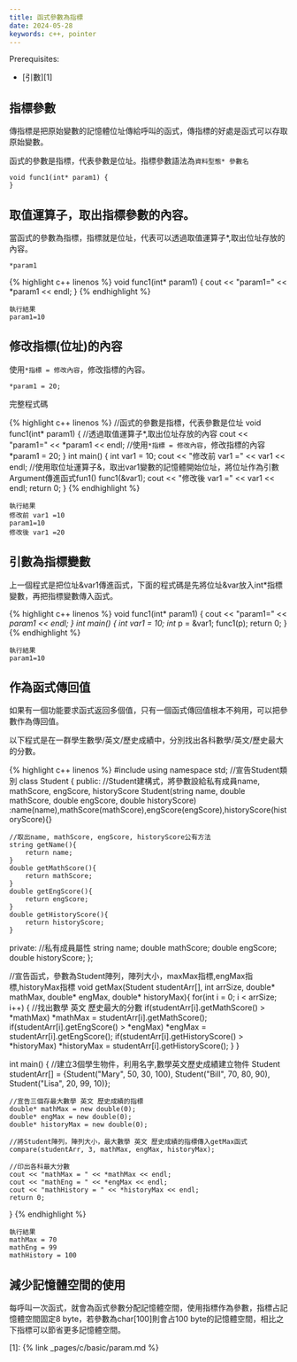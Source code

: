 ```yaml
---
title: 函式參數為指標
date: 2024-05-28
keywords: c++, pointer
---
```

Prerequisites:

- [引數][1]

## 指標參數

傳指標是把原始變數的記憶體位址傳給呼叫的函式，傳指標的好處是函式可以存取原始變數。

函式的參數是指標，代表參數是位址。指標參數語法為`資料型態* 參數名`

```
void func1(int* param1) {
}
```

## 取值運算子，取出指標參數的內容。

當函式的參數為指標，指標就是位址，代表可以透過取值運算子*,取出位址存放的內容。

```
*param1
```

{% highlight c++ linenos %}
void func1(int* param1) {
    cout << "param1=" << *param1 << endl;
}
{% endhighlight %}


```
執行結果
param1=10

```

## 修改指標(位址)的內容

使用`*指標 = 修改內容`，修改指標的內容。

```
*param1 = 20;
```

完整程式碼

{% highlight c++ linenos %}
//函式的參數是指標，代表參數是位址
void func1(int* param1) {
    //透過取值運算子*,取出位址存放的內容
    cout << "param1=" << *param1 << endl;
    //使用`*指標 = 修改內容`，修改指標的內容
    *param1 = 20;
}
int main() {
    int var1 = 10;
    cout << "修改前 var1 =" << var1 << endl;
    //使用取位址運算子&，取出var1變數的記憶體開始位址，將位址作為引數Argument傳進函式fun1()
    func1(&var1);
    cout << "修改後 var1 =" << var1 << endl;
    return 0;
}
{% endhighlight %}

```
執行結果
修改前 var1 =10
param1=10
修改後 var1 =20
```

## 引數為指標變數

上一個程式是把位址&var1傳進函式，下面的程式碼是先將位址&var放入int*指標變數，再把指標變數傳入函式。

{% highlight c++ linenos %}
void func1(int* param1) {
    cout << "param1=" << *param1 << endl;
}
int main() {
    int var1 = 10;
    int* p = &var1;
    func1(p);
    return 0;
}
{% endhighlight %}

```
執行結果
param1=10
```

## 作為函式傳回值

如果有一個功能要求函式返回多個值，只有一個函式傳回值根本不夠用，可以把參數作為傳回值。

以下程式是在一群學生數學/英文/歷史成績中，分別找出各科數學/英文/歷史最大的分數。

{% highlight c++ linenos %}
#include <iostream>
using namespace std;
//宣告Student類別
class Student {
public:
    //Student建構式，將參數設給私有成員name, mathScore, engScore, historyScore
    Student(string name, double mathScore, double engScore, double historyScore)
    :name(name),mathScore(mathScore),engScore(engScore),historyScore(historyScore){}

    //取出name, mathScore, engScore, historyScore公有方法
    string getName(){
        return name;
    }
    double getMathScore(){
        return mathScore;
    }
    double getEngScore(){
        return engScore;
    }
    double getHistoryScore(){
        return historyScore;
    }
private:
    //私有成員屬性
    string name;
    double mathScore;
    double engScore;
    double historyScore;
};

//宣告函式，參數為Student陣列，陣列大小，maxMax指標,engMax指標,historyMax指標
void getMax(Student studentArr[], int arrSize, double* mathMax, double* engMax, double* historyMax){
    for(int i = 0; i < arrSize; i++) {
        //找出數學 英文 歷史最大的分數
        if(studentArr[i].getMathScore() > *mathMax)
            *mathMax = studentArr[i].getMathScore();
        if(studentArr[i].getEngScore() > *engMax)
            *engMax = studentArr[i].getEngScore();
        if(studentArr[i].getHistoryScore() > *historyMax)
            *historyMax = studentArr[i].getHistoryScore();
    }
}

int main() {
    //建立3個學生物件，利用名字,數學英文歷史成績建立物件
    Student studentArr[] =
    {Student("Mary", 50, 30, 100),
     Student("Bill", 70, 80, 90),
     Student("Lisa", 20, 99, 10)};

    //宣告三個存最大數學 英文 歷史成績的指標
    double* mathMax = new double(0);
    double* engMax = new double(0);
    double* historyMax = new double(0);

    //將Student陣列，陣列大小，最大數學 英文 歷史成績的指標傳入getMax函式
    compare(studentArr, 3, mathMax, engMax, historyMax);

    //印出各科最大分數
    cout << "mathMax = " << *mathMax << endl;
    cout << "mathEng = " << *engMax << endl;
    cout << "mathHistory = " << *historyMax << endl;
    return 0;
}
{% endhighlight %}


```
執行結果
mathMax = 70
mathEng = 99
mathHistory = 100
```

## 減少記憶體空間的使用

每呼叫一次函式，就會為函式參數分配記憶體空間，使用指標作為參數，指標占記憶體空間固定8 byte，若參數為char[100]則會占100 byte的記憶體空間，相比之下指標可以節省更多記憶體空間。

[1]: {% link _pages/c/basic/param.md %}